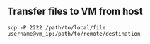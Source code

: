 ## Transfer files to VM from host
`scp -P 2222 /path/to/local/file username@vm_ip:/path/to/remote/destination`
